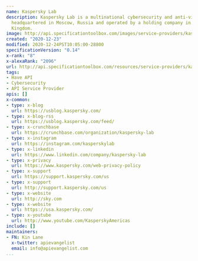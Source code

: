 ```yaml
---
name: Kaspersky Lab
description: Kaspersky Lab is a multinational cybersecurity and anti-virus provider
  headquartered in Moscow, Russia and operated by a holding company in the United
  Kingdom.
image: http://api.specificationtoolbox.com/images/service-providers/kaspersky-lab.jpg
created: "2020-12-23"
modified: 2020-12-24PST10:05:00-28800
specificationVersion: "0.14"
x-rank: "8"
x-alexaRank: "2096"
url: http://api.specificationtoolbox.com/resources/service-providers/kaspersky-lab/
tags:
- Have API
- Cybersecurity
- API Service Provider
apis: []
x-common:
- type: x-blog
  url: https://usblog.kaspersky.com/
- type: x-blog-rss
  url: https://usblog.kaspersky.com/feed/
- type: x-crunchbase
  url: https://crunchbase.com/organization/kaspersky-lab
- type: x-instagram
  url: https://instagram.com/kasperskylab
- type: x-linkedin
  url: https://www.linkedin.com/company/kaspersky-lab
- type: x-privacy
  url: https://www.kaspersky.com/web-privacy-policy
- type: x-support
  url: https://support.kaspersky.com/us
- type: x-support
  url: http://support.kaspersky.com/us
- type: x-website
  url: http://sky.com
- type: x-website
  url: https://usa.kaspersky.com/
- type: x-youtube
  url: http://www.youtube.com/KasperskyAmericas
include: []
maintainers:
- FN: Kin Lane
  x-twitter: apievangelist
  email: info@apievangelist.com
...
```

